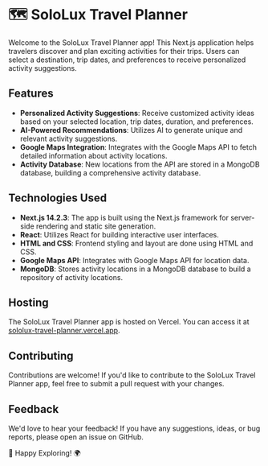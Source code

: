 # 🗺️ SoloLux Travel Planner

Welcome to the SoloLux Travel Planner app! This Next.js application helps travelers discover and plan exciting activities for their trips. Users can select a destination, trip dates, and preferences to receive personalized activity suggestions.

## Features

- **Personalized Activity Suggestions**: Receive customized activity ideas based on your selected location, trip dates, duration, and preferences.
- **AI-Powered Recommendations**: Utilizes AI to generate unique and relevant activity suggestions.
- **Google Maps Integration**: Integrates with the Google Maps API to fetch detailed information about activity locations.
- **Activity Database**: New locations from the API are stored in a MongoDB database, building a comprehensive activity database.

## Technologies Used

- **Next.js 14.2.3**: The app is built using the Next.js framework for server-side rendering and static site generation.
- **React**: Utilizes React for building interactive user interfaces.
- **HTML and CSS**: Frontend styling and layout are done using HTML and CSS.
- **Google Maps API**: Integrates with Google Maps API for location data.
- **MongoDB**: Stores activity locations in a MongoDB database to build a repository of activity locations.

## Hosting

The SoloLux Travel Planner app is hosted on Vercel. You can access it at [sololux-travel-planner.vercel.app](https://sololux.vercel.app/).

## Contributing

Contributions are welcome! If you'd like to contribute to the SoloLux Travel Planner app, feel free to submit a pull request with your changes.

## Feedback

We'd love to hear your feedback! If you have any suggestions, ideas, or bug reports, please open an issue on GitHub.

🚀 Happy Exploring! 🌍
